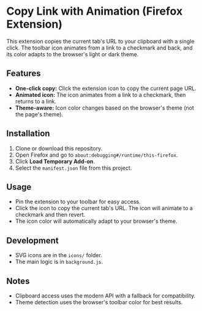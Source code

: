 # Copy Link with Animation (Firefox Extension)

This extension copies the current tab's URL to your clipboard with a single click. The toolbar icon animates from a link to a checkmark and back, and its color adapts to the browser's light or dark theme.

## Features
- **One-click copy:** Click the extension icon to copy the current page URL.
- **Animated icon:** The icon animates from a link to a checkmark, then returns to a link.
- **Theme-aware:** Icon color changes based on the browser's theme (not the page's theme).

## Installation
1. Clone or download this repository.
2. Open Firefox and go to `about:debugging#/runtime/this-firefox`.
3. Click **Load Temporary Add-on**.
4. Select the `manifest.json` file from this project.

## Usage
- Pin the extension to your toolbar for easy access.
- Click the icon to copy the current tab's URL. The icon will animate to a checkmark and then revert.
- The icon color will automatically adapt to your browser's theme.

## Development
- SVG icons are in the `icons/` folder.
- The main logic is in `background.js`.

## Notes
- Clipboard access uses the modern API with a fallback for compatibility.
- Theme detection uses the browser's toolbar color for best results. 